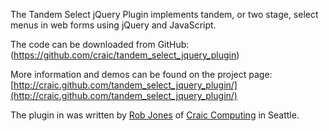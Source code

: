 The Tandem Select jQuery Plugin implements tandem, or two stage, select menus in web forms using jQuery and JavaScript.

The code can be downloaded from GitHub: 
(https://github.com/craic/tandem_select_jquery_plugin)

More information and demos can be found on the project page: 
[http://craic.github.com/tandem_select_jquery_plugin/](http://craic.github.com/tandem_select_jquery_plugin/)

The plugin in was written by [Rob Jones](https://github.com/craic) of 
[Craic Computing](http://craic.com) in Seattle.

